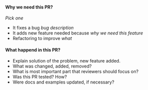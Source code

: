 #### Why we need this PR?
*Pick one*
- It fixes a bug *bug description*
- It adds new feature needed because *why we need this feature*
- Refactoring to improve *what*

#### What happend in this PR?
 - Explain solution of the problem, new feature added.
 - What was changed, added, removed?
 - What is most important part that reviewers should focus on?
 - Was this PR tested? How?
 - Were docs and examples updated, if necessary?
